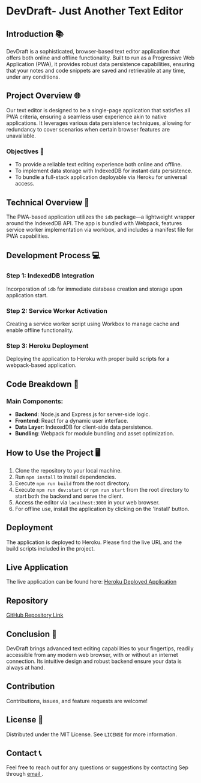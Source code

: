# DevDraft- Just Another Text Editor

## Introduction 📚

DevDraft is a sophisticated, browser-based text editor application that offers both online and offline functionality. Built to run as a Progressive Web Application (PWA), it provides robust data persistence capabilities, ensuring that your notes and code snippets are saved and retrievable at any time, under any conditions.

## Project Overview 🌐

Our text editor is designed to be a single-page application that satisfies all PWA criteria, ensuring a seamless user experience akin to native applications. It leverages various data persistence techniques, allowing for redundancy to cover scenarios when certain browser features are unavailable.

### Objectives 🎯

- To provide a reliable text editing experience both online and offline.
- To implement data storage with IndexedDB for instant data persistence.
- To bundle a full-stack application deployable via Heroku for universal access.

## Technical Overview 🧩

The PWA-based application utilizes the `idb` package—a lightweight wrapper around the IndexedDB API. The app is bundled with Webpack, features service worker implementation via workbox, and includes a manifest file for PWA capabilities.

## Development Process 💻

### Step 1: IndexedDB Integration

Incorporation of `idb` for immediate database creation and storage upon application start.

### Step 2: Service Worker Activation

Creating a service worker script using Workbox to manage cache and enable offline functionality.

### Step 3: Heroku Deployment

Deploying the application to Heroku with proper build scripts for a webpack-based application.

## Code Breakdown 🧠

### Main Components:

- **Backend**: Node.js and Express.js for server-side logic.
- **Frontend**: React for a dynamic user interface.
- **Data Layer**:  IndexedDB for client-side data persistence.
- **Bundling**: Webpack for module bundling and asset optimization.

## How to Use the Project 🖥️

1. Clone the repository to your local machine.
2. Run `npm install` to install dependencies.
3. Execute `npm run build` from the root directory.
3. Execute `npm run dev:start` or  `npm run start` from the root directory to start both the backend and serve the client.
4. Access the editor via `localhost:3000` in your web browser.
5. For offline use, install the application by clicking on the 'Install' button.

## Deployment

The application is deployed to Heroku. Please find the live URL and the build scripts included in the project.

## Live Application

The live application can be found here:
[Heroku Deployed Application](https://devdraft-c05641821bcf.herokuapp.com/)

## Repository

[GitHub Repository Link](https://github.com/MrSep01/DevDraft-Editor)


## Conclusion 🏁

DevDraft brings advanced text editing capabilities to your fingertips, readily accessible from any modern web browser, with or without an internet connection. Its intuitive design and robust backend ensure your data is always at hand.

## Contribution

Contributions, issues, and feature requests are welcome!

## License 📜

Distributed under the MIT License. See `LICENSE` for more information.

## Contact 📞

Feel free to reach out for any questions or suggestions by contacting Sep through   [email ](sep.alamouti@sepalamouti.com).

